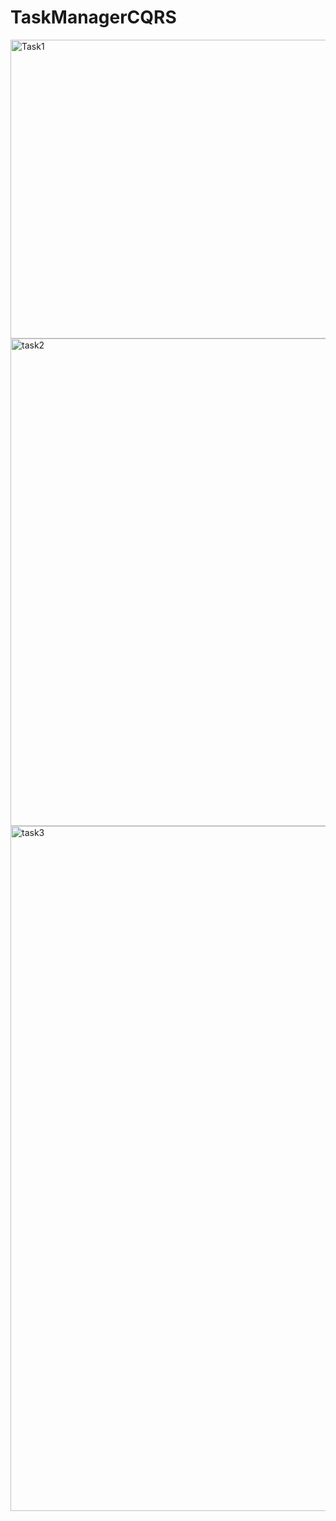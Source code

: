 # TaskManagerCQRS

<img width="1860" height="478" alt="Task1" src="https://github.com/user-attachments/assets/30ef6d02-671a-4f68-bc75-3f9b52341a60" />

<img width="1874" height="780" alt="task2" src="https://github.com/user-attachments/assets/52641ea5-c71d-4327-ad0f-89d04f5b69cb" />

<img width="1804" height="1096" alt="task3" src="https://github.com/user-attachments/assets/4f66a483-3789-4d38-86cc-07bad6c11d21" />
